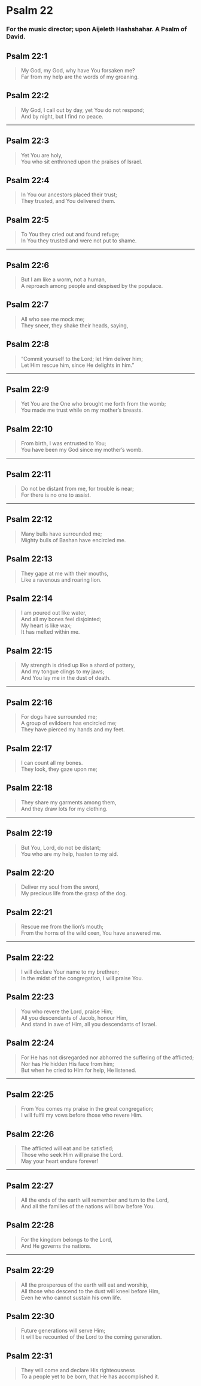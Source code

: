 # Psalm 22

### For the music director; upon Aijeleth Hashshahar. A Psalm of David.

## Psalm 22:1

> My God, my God, why have You forsaken me?  
> Far from my help are the words of my groaning.

## Psalm 22:2

> My God, I call out by day, yet You do not respond;  
> And by night, but I find no peace.

---

## Psalm 22:3

> Yet You are holy,  
> You who sit enthroned upon the praises of Israel.

## Psalm 22:4

> In You our ancestors placed their trust;  
> They trusted, and You delivered them.

## Psalm 22:5

> To You they cried out and found refuge;  
> In You they trusted and were not put to shame.

---

## Psalm 22:6

> But I am like a worm, not a human,  
> A reproach among people and despised by the populace.

## Psalm 22:7

> All who see me mock me;  
> They sneer, they shake their heads, saying,

## Psalm 22:8

> “Commit yourself to the Lord; let Him deliver him;  
> Let Him rescue him, since He delights in him.”

---

## Psalm 22:9

> Yet You are the One who brought me forth from the womb;  
> You made me trust while on my mother’s breasts.

## Psalm 22:10

> From birth, I was entrusted to You;  
> You have been my God since my mother’s womb.

---

## Psalm 22:11

> Do not be distant from me, for trouble is near;  
> For there is no one to assist.

---

## Psalm 22:12

> Many bulls have surrounded me;  
> Mighty bulls of Bashan have encircled me.

## Psalm 22:13

> They gape at me with their mouths,  
> Like a ravenous and roaring lion.

## Psalm 22:14

> I am poured out like water,  
> And all my bones feel disjointed;  
> My heart is like wax;  
> It has melted within me.

## Psalm 22:15

> My strength is dried up like a shard of pottery,  
> And my tongue clings to my jaws;  
> And You lay me in the dust of death.

---

## Psalm 22:16

> For dogs have surrounded me;  
> A group of evildoers has encircled me;  
> They have pierced my hands and my feet.

## Psalm 22:17

> I can count all my bones.  
> They look, they gaze upon me;

## Psalm 22:18

> They share my garments among them,  
> And they draw lots for my clothing.

---

## Psalm 22:19

> But You, Lord, do not be distant;  
> You who are my help, hasten to my aid.

## Psalm 22:20

> Deliver my soul from the sword,  
> My precious life from the grasp of the dog.

## Psalm 22:21

> Rescue me from the lion’s mouth;  
> From the horns of the wild oxen, You have answered me.

---

## Psalm 22:22

> I will declare Your name to my brethren;  
> In the midst of the congregation, I will praise You.

## Psalm 22:23

> You who revere the Lord, praise Him;  
> All you descendants of Jacob, honour Him,  
> And stand in awe of Him, all you descendants of Israel.

## Psalm 22:24

> For He has not disregarded nor abhorred the suffering of the afflicted;  
> Nor has He hidden His face from him;  
> But when he cried to Him for help, He listened.

---

## Psalm 22:25

> From You comes my praise in the great congregation;  
> I will fulfil my vows before those who revere Him.

## Psalm 22:26

> The afflicted will eat and be satisfied;  
> Those who seek Him will praise the Lord.  
> May your heart endure forever!

---

## Psalm 22:27

> All the ends of the earth will remember and turn to the Lord,  
> And all the families of the nations will bow before You.

## Psalm 22:28

> For the kingdom belongs to the Lord,  
> And He governs the nations.

---

## Psalm 22:29

> All the prosperous of the earth will eat and worship,  
> All those who descend to the dust will kneel before Him,  
> Even he who cannot sustain his own life.

## Psalm 22:30

> Future generations will serve Him;  
> It will be recounted of the Lord to the coming generation.

## Psalm 22:31

> They will come and declare His righteousness  
> To a people yet to be born, that He has accomplished it.
